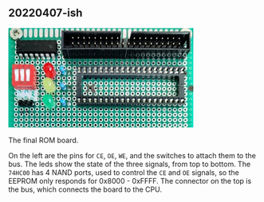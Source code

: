 ## 20220407-ish
![rom board](rom-1.jpg)

The final ROM board.

On the left are the pins for `CE`, `OE`, `WE`, and the switches to attach them to the bus.
The leds show the state of the three signals, from top to bottom.
The `74HC00` has 4 NAND ports, used to control the `CE` and `OE` signals,
so the EEPROM only responds for 0x8000 - 0xFFFF.
The connector on the top is the bus, which connects the board to the CPU.


